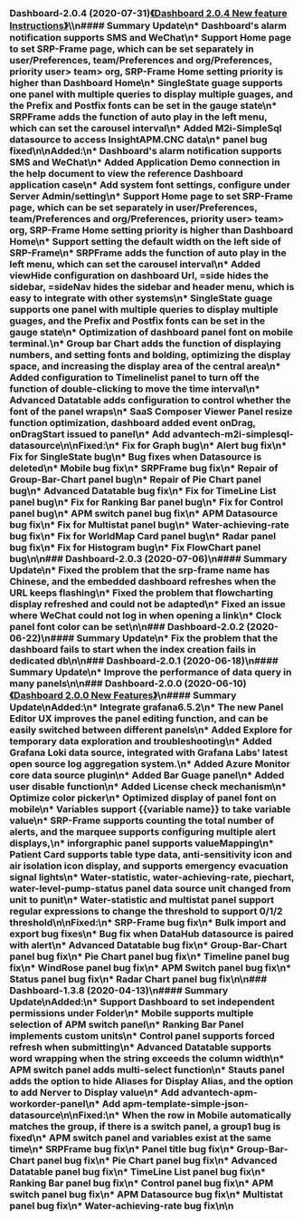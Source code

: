 ### Dashboard-2.0.4 (2020-07-31)[《Dashboard 2.0.4 New feature Instructions》](https://shimo.im/docs/WlArzBD1DyH4YQA2/)\\\n#### Summary Update\n* Dashboard's alarm notification supports SMS and WeChat\n* Support Home page to set SRP-Frame page, which can be set separately in user/Preferences, team/Preferences and org/Preferences, priority user> team> org, SRP-Frame Home setting priority is higher than Dashboard Home\n* SingleState guage supports one panel with multiple queries to display multiple guages, and the Prefix and Postfix fonts can be set in the gauge state\n* SRPFrame adds the function of auto play in the left menu, which can set the carousel interval\n* Added M2i-SimpleSql datasource to access InsightAPM.CNC data\n* panel bug fixed\n\nAdded:\n* Dashboard's alarm notification supports SMS and WeChat\n* Added Application Demo connection in the help document to view the reference Dashboard application case\n* Add system font settings, configure under Server Admin/setting\n* Support Home page to set SRP-Frame page, which can be set separately in user/Preferences, team/Preferences and org/Preferences, priority user> team> org, SRP-Frame Home setting priority is higher than Dashboard Home\n* Support setting the default width on the left side of SRP-Frame\n* SRPFrame adds the function of auto play in the left menu, which can set the carousel interval\n* Added viewHide configuration on dashboard Url, =side hides the sidebar, =sideNav hides the sidebar and header menu, which is easy to integrate with other systems\n* SingleState guage supports one panel with multiple queries to display multiple guages, and the Prefix and Postfix fonts can be set in the gauge state\n* Optimization of dashboard panel font on mobile terminal.\n* Group bar Chart adds the function of displaying numbers, and setting fonts and bolding, optimizing the display space, and increasing the display area of ​​the central area\n* Added configuration to Timelinelist panel to turn off the function of double-clicking to move the time interval\n* Advanced Datatable adds configuration to control whether the font of the panel wraps\n* SaaS Composer Viewer Panel resize function optimization, dashboard added event onDrag, onDragStart issued to panel\n* Add advantech-m2i-simplesql-datasource\n\nFixed:\n* Fix for Graph bug\n* Alert bug fix\n* Fix for SingleState bug\n* Bug fixes when Datasource is deleted\n* Mobile bug fix\n* SRPFrame bug fix\n* Repair of Group-Bar-Chart panel bug\n* Repair of Pie Chart panel bug\n* Advanced Datatable bug fix\n* Fix for TimeLine List panel bug\n* Fix for Ranking Bar panel bug\n* Fix for Control panel bug\n* APM switch panel bug fix\n* APM Datasource bug fix\n* Fix for Multistat panel bug\n* Water-achieving-rate bug fix\n* Fix for WorldMap Card panel bug\n* Radar panel bug fix\n* Fix for Histogram bug\n* Fix FlowChart panel bug\n\n### Dashboard-2.0.3 (2020-07-06)\n#### Summary Update\n* Fixed the problem that the srp-frame name has Chinese, and the embedded dashboard refreshes when the URL keeps flashing\n* Fixed the problem that flowcharting display refreshed and could not be adapted\n* Fixed an issue where WeChat could not log in when opening a link\n* Clock panel font color can be set\n\n### Dashboard-2.0.2 (2020-06-22)\n#### Summary Update\n* Fix the problem that the dashboard fails to start when the index creation fails in dedicated db\n\n### Dashboard-2.0.1 (2020-06-18)\n#### Summary Update\n* Improve the performance of data query in many panels\n\n### Dashboard-2.0.0 (2020-06-10)[《Dashboard 2.0.0 New Features》](https://shimo.im/docs/9309c3fdcd6d4ead/)\n#### Summary Update\nAdded:\n* Integrate grafana6.5.2\n* The new Panel Editor UX improves the panel editing function, and can be easily switched between different panels\n* Added Explore for temporary data exploration and troubleshooting\n* Added Grafana Loki data source, integrated with Grafana Labs' latest open source log aggregation system.\n* Added Azure Monitor core data source plugin\n* Added Bar Guage panel\n* Added user disable function\n* Added License check mechanism\n* Optimize color picker\n* Optimized display of panel font on mobile\n* Variables support {{variable name}} to take variable value\n* SRP-Frame supports counting the total number of alerts, and the marquee supports configuring multiple alert displays,\n* inforgraphic panel supports valueMapping\n* Patient Card supports table type data, anti-sensitivity icon and air isolation icon display, and supports emergency evacuation signal lights\n* Water-statistic, water-achieving-rate, piechart, water-level-pump-status panel data source unit changed from unit to punit\n* Water-statistic and multistat panel support regular expressions to change the threshold to support 0/1/2 threshold\n\nFixed:\n* SRP-Frame bug fix\n* Bulk import and export bug fixes\n* Bug fix when DataHub datasource is paired with alert\n* Advanced Datatable bug fix\n* Group-Bar-Chart panel bug fix\n* Pie Chart panel bug fix\n* Timeline panel bug fix\n* WindRose panel bug fix\n* APM Switch panel bug fix\n* Status panel bug fix\n* Radar Chart panel bug fix\n\n### Dashboard-1.3.8 (2020-04-13)\n#### Summary Update\nAdded:\n* Support Dashboard to set independent permissions under Folder\n* Mobile supports multiple selection of APM switch panel\n* Ranking Bar Panel implements custom units\n* Control panel supports forced refresh when submitting\n* Advanced Datatable supports word wrapping when the string exceeds the column width\n* APM switch panel adds multi-select function\n* Stauts panel adds the option to hide Aliases for Display Alias, and the option to add Nerver to Display value\n* Add advantech-apm-workorder-panel\n* Add apm-template-simple-json-datasource\n\nFixed:\n* When the row in Mobile automatically matches the group, if there is a switch panel, a group1 bug is fixed\n* APM switch panel and variables exist at the same time\n* SRPFrame bug fix\n* Panel title bug fix\n* Group-Bar-Chart panel bug fix\n* Pie Chart panel bug fix\n* Advanced Datatable panel bug fix\n* TimeLine List panel bug fix\n* Ranking Bar panel bug fix\n* Control panel bug fix\n* APM switch panel bug fix\n* APM Datasource bug fix\n* Multistat panel bug fix\n* Water-achieving-rate bug fix\n\n
